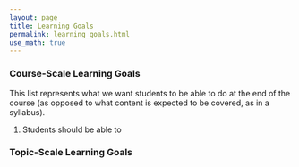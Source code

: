 ```yaml
---
layout: page
title: Learning Goals
permalink: learning_goals.html
use_math: true
---
```


### Course-Scale Learning Goals

This list represents what we want students to be able to do at the end
of the course (as opposed to what content is expected to be covered, as in a syllabus).

1. Students should be able to


### Topic-Scale Learning Goals
